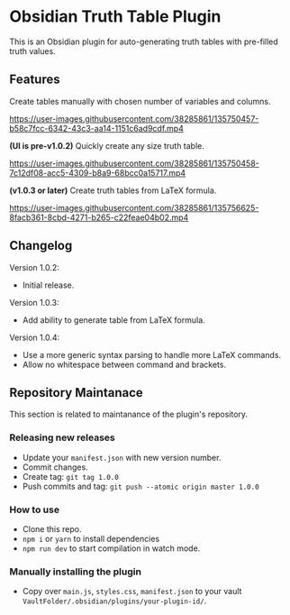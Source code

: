 # Obsidian Truth Table Plugin

This is an Obsidian plugin for auto-generating truth tables with pre-filled truth values.

## Features

Create tables manually with chosen number of variables and columns.

https://user-images.githubusercontent.com/38285861/135750457-b58c7fcc-6342-43c3-aa14-1151c6ad9cdf.mp4

**(UI is pre-v1.0.2)** Quickly create any size truth table.

https://user-images.githubusercontent.com/38285861/135750458-7c12df08-acc5-4309-b8a9-68bcc0a15717.mp4

**(v1.0.3 or later)** Create truth tables from LaTeX formula.

https://user-images.githubusercontent.com/38285861/135756625-8facb361-8cbd-4271-b265-c22feae04b02.mp4

## Changelog

Version 1.0.2:
- Initial release.

Version 1.0.3:
- Add ability to generate table from LaTeX formula.

Version 1.0.4:
- Use a more generic syntax parsing to handle more LaTeX commands.
- Allow no whitespace between command and brackets.

## Repository Maintanace

This section is related to maintanance of the plugin's repository.

### Releasing new releases

- Update your `manifest.json` with new version number.
- Commit changes.
- Create tag: `git tag 1.0.0`
- Push commits and tag: `git push --atomic origin master 1.0.0`

### How to use

- Clone this repo.
- `npm i` or `yarn` to install dependencies
- `npm run dev` to start compilation in watch mode.

### Manually installing the plugin

- Copy over `main.js`, `styles.css`, `manifest.json` to your vault `VaultFolder/.obsidian/plugins/your-plugin-id/`.
